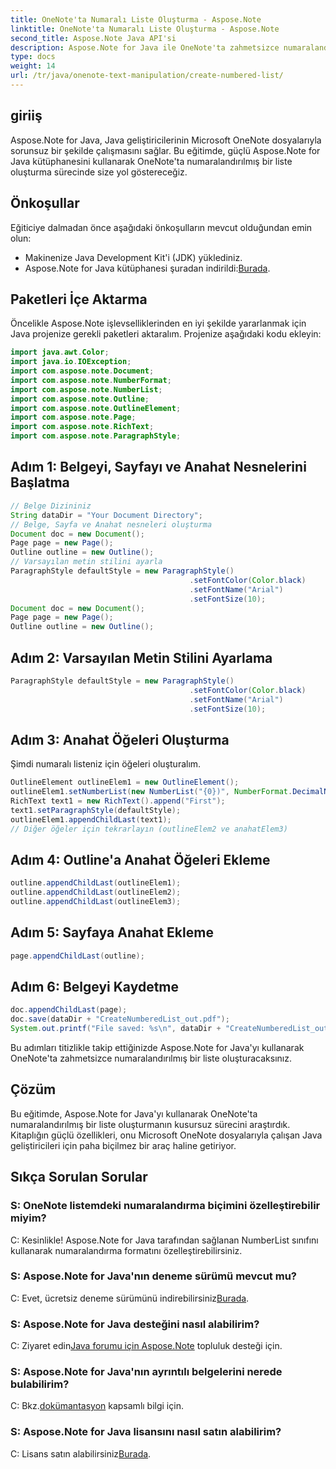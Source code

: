 ```yaml
---
title: OneNote'ta Numaralı Liste Oluşturma - Aspose.Note
linktitle: OneNote'ta Numaralı Liste Oluşturma - Aspose.Note
second_title: Aspose.Note Java API'si
description: Aspose.Note for Java ile OneNote'ta zahmetsizce numaralandırılmış bir liste oluşturmayı öğrenin. Ücretsiz deneme sürümünü indirin ve Java geliştirme dünyasına dalın!
type: docs
weight: 14
url: /tr/java/onenote-text-manipulation/create-numbered-list/
---
```

## giriiş
Aspose.Note for Java, Java geliştiricilerinin Microsoft OneNote dosyalarıyla sorunsuz bir şekilde çalışmasını sağlar. Bu eğitimde, güçlü Aspose.Note for Java kütüphanesini kullanarak OneNote'ta numaralandırılmış bir liste oluşturma sürecinde size yol göstereceğiz.
## Önkoşullar
Eğiticiye dalmadan önce aşağıdaki önkoşulların mevcut olduğundan emin olun:
- Makinenize Java Development Kit'i (JDK) yüklediniz.
-  Aspose.Note for Java kütüphanesi şuradan indirildi:[Burada](https://releases.aspose.com/note/java/).
## Paketleri İçe Aktarma
Öncelikle Aspose.Note işlevselliklerinden en iyi şekilde yararlanmak için Java projenize gerekli paketleri aktaralım. Projenize aşağıdaki kodu ekleyin:
```java
import java.awt.Color;
import java.io.IOException;
import com.aspose.note.Document;
import com.aspose.note.NumberFormat;
import com.aspose.note.NumberList;
import com.aspose.note.Outline;
import com.aspose.note.OutlineElement;
import com.aspose.note.Page;
import com.aspose.note.RichText;
import com.aspose.note.ParagraphStyle;
```
## Adım 1: Belgeyi, Sayfayı ve Anahat Nesnelerini Başlatma
```java
// Belge Dizininiz
String dataDir = "Your Document Directory";
// Belge, Sayfa ve Anahat nesneleri oluşturma
Document doc = new Document();
Page page = new Page();
Outline outline = new Outline();
// Varsayılan metin stilini ayarla
ParagraphStyle defaultStyle = new ParagraphStyle()
                                        .setFontColor(Color.black)
                                        .setFontName("Arial")
                                        .setFontSize(10);
Document doc = new Document();
Page page = new Page();
Outline outline = new Outline();
```
## Adım 2: Varsayılan Metin Stilini Ayarlama
```java
ParagraphStyle defaultStyle = new ParagraphStyle()
                                        .setFontColor(Color.black)
                                        .setFontName("Arial")
                                        .setFontSize(10);
```
## Adım 3: Anahat Öğeleri Oluşturma
Şimdi numaralı listeniz için öğeleri oluşturalım.
```java
OutlineElement outlineElem1 = new OutlineElement();
outlineElem1.setNumberList(new NumberList("{0})", NumberFormat.DecimalNumbers, "Arial", 10));
RichText text1 = new RichText().append("First");
text1.setParagraphStyle(defaultStyle);
outlineElem1.appendChildLast(text1);
// Diğer öğeler için tekrarlayın (outlineElem2 ve anahatElem3)
```
## Adım 4: Outline'a Anahat Öğeleri Ekleme
```java
outline.appendChildLast(outlineElem1);
outline.appendChildLast(outlineElem2);
outline.appendChildLast(outlineElem3);
```
## Adım 5: Sayfaya Anahat Ekleme
```java
page.appendChildLast(outline);
```
## Adım 6: Belgeyi Kaydetme
```java
doc.appendChildLast(page);
doc.save(dataDir + "CreateNumberedList_out.pdf");
System.out.printf("File saved: %s\n", dataDir + "CreateNumberedList_out.pdf");
```
Bu adımları titizlikle takip ettiğinizde Aspose.Note for Java'yı kullanarak OneNote'ta zahmetsizce numaralandırılmış bir liste oluşturacaksınız.
## Çözüm
Bu eğitimde, Aspose.Note for Java'yı kullanarak OneNote'ta numaralandırılmış bir liste oluşturmanın kusursuz sürecini araştırdık. Kitaplığın güçlü özellikleri, onu Microsoft OneNote dosyalarıyla çalışan Java geliştiricileri için paha biçilmez bir araç haline getiriyor.
## Sıkça Sorulan Sorular
### S: OneNote listemdeki numaralandırma biçimini özelleştirebilir miyim?
C: Kesinlikle! Aspose.Note for Java tarafından sağlanan NumberList sınıfını kullanarak numaralandırma formatını özelleştirebilirsiniz.
### S: Aspose.Note for Java'nın deneme sürümü mevcut mu?
 C: Evet, ücretsiz deneme sürümünü indirebilirsiniz[Burada](https://releases.aspose.com/).
### S: Aspose.Note for Java desteğini nasıl alabilirim?
 C: Ziyaret edin[Java forumu için Aspose.Note](https://forum.aspose.com/c/note/28) topluluk desteği için.
### S: Aspose.Note for Java'nın ayrıntılı belgelerini nerede bulabilirim?
 C: Bkz.[dokümantasyon](https://reference.aspose.com/note/java/) kapsamlı bilgi için.
### S: Aspose.Note for Java lisansını nasıl satın alabilirim?
 C: Lisans satın alabilirsiniz[Burada](https://purchase.aspose.com/buy).